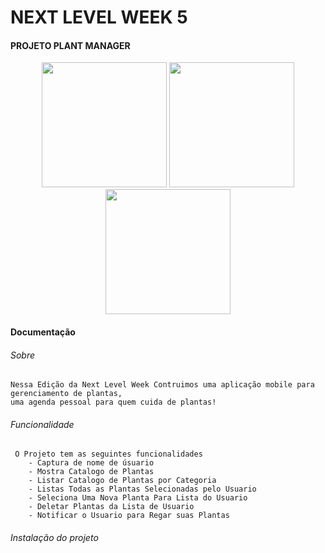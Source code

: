 # NEXT LEVEL WEEK 5
#### PROJETO PLANT MANAGER


<p></p>

<p align="center">
  <img src="https://i.imgur.com/AF8QYSF.png"  width="200" />
  <img src="https://i.imgur.com/KunqQWQ.png" width="200"  />
  <img src="https://i.imgur.com/eKGer88.png"  width="200" />
</p>

#### Documentação

  ###### Sobre    
    Nessa Edição da Next Level Week Contruimos uma aplicação mobile para gerenciamento de plantas, 
    uma agenda pessoal para quem cuida de plantas!
    
  ###### Funcionalidade
     O Projeto tem as seguintes funcionalidades
        - Captura de nome de úsuario
        - Mostra Catalogo de Plantas
        - Listar Catalogo de Plantas por Categoria
        - Listas Todas as Plantas Selecionadas pelo Usuario
        - Seleciona Uma Nova Planta Para Lista do Usuario
        - Deletar Plantas da Lista de Usuario
        - Notificar o Usuario para Regar suas Plantas
        
  

  ###### Instalação do projeto
